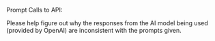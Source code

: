 Prompt Calls to API:

Please help figure out why the responses from the AI model being used (provided by OpenAI) are
inconsistent with the prompts given.
